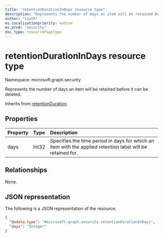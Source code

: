 ```yaml
---
title: "retentionDurationInDays resource type"
description: "Represents the number of days an item will be retained before it can be deleted"
author: "sseth"
ms.localizationpriority: medium
ms.prod: "security"
doc_type: resourcePageType
---
```


# retentionDurationInDays resource type

Namespace: microsoft.graph.security

Represents the number of days an item will be retained before it can be deleted.


Inherits from [retentionDuration](../resources/security-retentionduration.md).

## Properties
|Property|Type|Description|
|:---|:---|:---|
|days|Int32|Specifies the time period in days for which an item with the applied retention label will be retained for.|

## Relationships
None.

## JSON representation
The following is a JSON representation of the resource.
<!-- {
  "blockType": "resource",
  "@odata.type": "microsoft.graph.security.retentionDurationInDays"
}
-->
``` json
{
  "@odata.type": "#microsoft.graph.security.retentionDurationInDays",
  "days": "Integer"
}
```